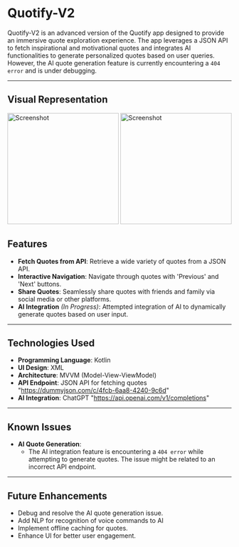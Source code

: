 # Quotify-V2

Quotify-V2 is an advanced version of the Quotify app designed to provide an immersive quote exploration experience. The app leverages a JSON API to fetch inspirational and motivational quotes and integrates AI functionalities to generate personalized quotes based on user queries. However, the AI quote generation feature is currently encountering a `404 error` and is under debugging.

---

## Visual Representation

<img src="https://github.com/user-attachments/assets/5e60e3bb-717b-43ce-9c9a-819275745b87" alt="Screenshot" width="250">
<img src="https://github.com/user-attachments/assets/3ac0d0e1-293c-4339-84c5-479da392c795" alt="Screenshot" width="250">

## Features

- **Fetch Quotes from API**: Retrieve a wide variety of quotes from a JSON API.
- **Interactive Navigation**: Navigate through quotes with 'Previous' and 'Next' buttons.
- **Share Quotes**: Seamlessly share quotes with friends and family via social media or other platforms.
- **AI Integration** *(In Progress)*: Attempted integration of AI to dynamically generate quotes based on user input.

---

## Technologies Used

- **Programming Language**: Kotlin
- **UI Design**: XML
- **Architecture**: MVVM (Model-View-ViewModel)
- **API Endpoint**: JSON API for fetching quotes "https://dummyjson.com/c/4fcb-6aa8-4240-9c6d"
- **AI Integration**: ChatGPT "https://api.openai.com/v1/completions"

---

## Known Issues

- **AI Quote Generation**:
  - The AI integration feature is encountering a `404 error` while attempting to generate quotes. The issue might be related to an incorrect API endpoint.

---

## Future Enhancements

- Debug and resolve the AI quote generation issue.
- Add NLP for recognition of voice commands to AI
- Implement offline caching for quotes.
- Enhance UI for better user engagement.
